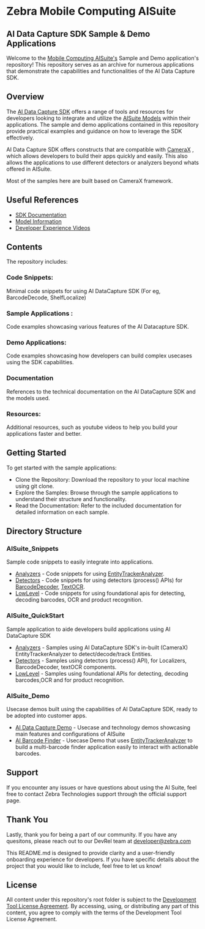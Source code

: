# Zebra Mobile Computing AISuite
## AI Data Capture SDK Sample & Demo Applications

Welcome to the [Mobile Computing AISuite's](https://www.zebra.com/ap/en/software/mobile-computer-software/zebra-mobile-computing-ai-suite.html) Sample and Demo application's repository! This repository serves as an archive for numerous applications that demonstrate the capabilities and functionalities of the AI Data Capture SDK.

## Overview
The [AI Data Capture SDK](https://techdocs.zebra.com/ai-datacapture/latest/about/) offers a range of tools and resources for developers looking to integrate and utilize the [AISuite Models](https://techdocs.zebra.com/ai-datacapture/latest/models) within their applications. The sample and demo applications contained in this repository provide practical examples and guidance on how to leverage the SDK effectively.

AI Data Capture SDK offers constructs that are compatible with [CameraX](https://developer.android.com/media/camera/camerax) , which allows developers to build their apps quickly and easily. This also allows the applications to use different detectors or analyzers beyond whats offered in AISuite.

Most of the samples here are built based on CameraX framework. 

## Useful References
- [SDK Documentation](https://techdocs.zebra.com/ai-datacapture/latest/about/)
- [Model Information](https://zebra-stage.github.io/ai-datacapture/latest/textocr/)
- [Developer Experience Videos](https://www.youtube.com/zebratechnologies)

## Contents
The repository includes:

### Code Snippets: 
Minimal code snippets for using AI DataCapture SDK (For eg, BarcodeDecode, ShelfLocalize)

### Sample Applications : 
Code examples showcasing various features of the AI Datacapture SDK.

### Demo Applications: 
Code examples showcasing how developers can build complex usecases using the SDK capabilities.

### Documentation
References to the technical documentation on the AI DataCapture SDK and the models used.

### Resources:
Additional resources, such as youtube videos to help you build your applications faster and better.

## Getting Started
To get started with the sample applications:

- Clone the Repository: Download the repository to your local machine using git clone.
- Explore the Samples: Browse through the sample applications to understand their structure and functionality.
- Read the Documentation: Refer to the included documentation for detailed information on each sample.


## Directory Structure

### AISuite_Snippets
Sample code snippets to easily integrate into applications.

- [Analyzers](AISuite_Snippets/app/src/main/java/com/zebra/example/java/analyzers) - Code snippets for using [EntityTrackerAnalyzer](https://techdocs.zebra.com/ai-datacapture/latest/about/CameraX#EntityTrackerAnalyzer).
- [Detectors](AISuite_Snippets/app/src/main/java/com/zebra/example/java/detectors) - Code snippets for using detectors (process() APIs) for [BarcodeDecoder](https://techdocs.zebra.com/ai-datacapture/latest/barcodedecoder/#processimagedataimagedata), [TextOCR](https://techdocs.zebra.com/ai-datacapture/latest/textocr/#processimagedataimagedata).
- [LowLevel](AISuite_Snippets/app/src/main/java/com/zebra/example/java/lowlevel) - Code snippets for using foundational apis for detecting, decoding barcodes, OCR and product recognition.
  
### AISuite_QuickStart
Sample application to aide developers build applications using AI DataCapture SDK

- [Analyzers](AISuite_QuickStart/app/src/main/java/com/zebra/aisuite_quickstart/java/analyzers/barcodetracker) - Samples using AI DataCapture SDK's in-built (CameraX) EntityTrackerAnalyzer to detect/decode/track Entities.
- [Detectors](AISuite_QuickStart/app/src/main/java/com/zebra/aisuite_quickstart/java/detectors) - Samples using detectors (process() API), for Localizers, BarcodeDecoder, textOCR components.
- [LowLevel](AISuite_QuickStart/app/src/main/java/com/zebra/aisuite_quickstart/java/lowlevel) - Samples using foundational APIs for detecting, decoding barcodes,OCR and for product recognition. 
  
### AISuite_Demo
Usecase demos built using the capabilities of AI DataCapture SDK, ready to be adopted into customer apps.
 - [AI Data Capture Demo](AISuite_Demos/AIDataCaptureDemo) - Usecase and technology demos showcasing main features and configurations of AISuite
 - [AI Barcode Finder](AISuite_Demos/AI_Barcode_Finder) - Usecase Demo that uses [EntityTrackerAnalyzer](https://techdocs.zebra.com/ai-datacapture/latest/camerax/#entitytrackeranalyzer) to build a multi-barcode finder application easily to interact with actionable barcodes.

## Support
If you encounter any issues or have questions about using the AI Suite, feel free to contact Zebra Technologies support through the official support page.

## Thank You
Lastly, thank you for being a part of our community. If you have any quesitons, please reach out to our DevRel team at developer@zebra.com

This README.md is designed to provide clarity and a user-friendly onboarding experience for developers. If you have specific details about the project that you would like to include, feel free to let us know!

## License
All content under this repository's root folder is subject to the [Development Tool License Agreement](Zebra%20Development%20Tool%20License.pdf). By accessing, using, or distributing any part of this content, you agree to comply with the terms of the Development Tool License Agreement.

